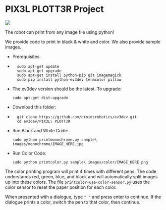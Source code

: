<h1>PIX3L PLOTT3R Project</h1>
<img src="https://scontent-iad3-1.xx.fbcdn.net/hphotos-xlt1/v/t1.0-9/12742519_1509710212669723_4304083322119299525_n.jpg?oh=b11d74b98a01d2f8db4a8b8aaad7529b&oe=57548740">

The robot can print from any image file using python!

We provide code to print in black & white and color.
We also provide sample images.



*   Prerequisites:
*   
        sudo apt-get update
        sudo apt-get upgrade
        sudo apt-get install python-pip git imagemagick
        sudo pip install python-ev3dev termcolor pillow

*   The ev3dev version should be the latest. To upgrade:

        sudo apt-get dist-upgrade


*   Download this folder:
*   
        git clone https://github.com/droidsrobotics/ev3dev.git
        cd ev3dev/PIX3L\ PLOTT3R

*   Run Black and White Code:
  
        sudo python printmonochrome.py sample\ images/monochrome/IMAGE_HERE.jpg

*   Run Color Code:

        sudo python printcolor.py sample\ images/color/IMAGE_HERE.png
        
The color printing program will print 4 times with different pens. The code understands red, green, blue, and black and will automatically split images up into these colors. The file <code>printcolor-use-color-sensor.py</code> uses the color sensor to reset the paper position for each color.

When presented with a dialogue, type <code>" "</code> and press enter to continue. If the dialogue prints a color, switch the pen to that color, then continue. 


